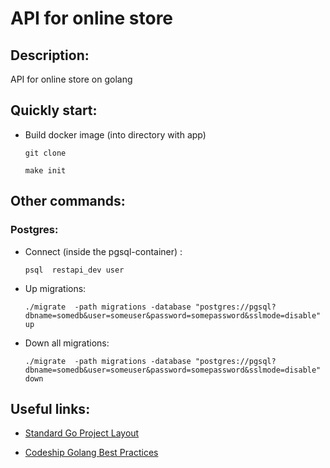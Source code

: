 # API for online store
## Description:
API for online store on golang

## Quickly start:
* Build docker image (into directory with app)

    ```git clone```

     ```make init```

## Other commands:
### Postgres:
 * Connect (inside the pgsql-container) :
 
    ```psql  restapi_dev user```

 * Up migrations:
 
    ```./migrate  -path migrations -database "postgres://pgsql?dbname=somedb&user=someuser&password=somepassword&sslmode=disable" up ``` 

 * Down  all migrations: 

    ```./migrate  -path migrations -database "postgres://pgsql?dbname=somedb&user=someuser&password=somepassword&sslmode=disable"  down```  

## Useful links:

* [Standard Go Project Layout](https://github.com/golang-standards/project-layout)

* [Codeship Golang Best Practices](https://github.com/codeship/go-best-practices)